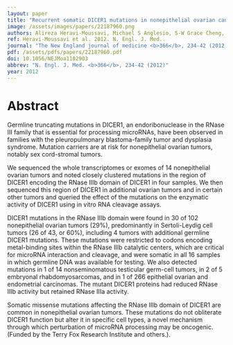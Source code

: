 ```yaml
---
layout: paper
title: "Recurrent somatic DICER1 mutations in nonepithelial ovarian cancers."
image: /assets/images/papers/22187960.png
authors: Alireza Heravi-Moussavi, Michael S Anglesio, S-W Grace Cheng, Janine Senz, Winnie Yang, Leah Prentice, Anthony P Fejes, Christine Chow, Alicia Tone, Steve E Kalloger, Nancy Hamel, Andrew Roth, Gavin Ha, Adrian N C Wan, Sarah Maines-Bandiera, Clara Salamanca, Barbara Pasini, Blaise A Clarke, Anna F Lee, Cheng-Han Lee, Chengquan Zhao, Robert H Young, Samuel A Aparicio, Poul H B Sorensen, Michelle M M Woo, Niki Boyd, Steven J M Jones, Martin Hirst, Marco A Marra, Blake Gilks, Sohrab P Shah, William D Foulkes, Gregg B Morin, David G Huntsman
ref: Heravi-Moussavi et al. 2012. N. Engl. J. Med..
journal: "The New England journal of medicine <b>366</b>, 234-42 (2012)"
pdf: /assets/pdfs/papers/22187960.pdf
doi: 10.1056/NEJMoa1102903
abbrev: "N. Engl. J. Med. <b>366</b>, 234-42 (2012)"
year: 2012
---
```


<div data-badge-popover="right" data-badge-type="medium-donut" data-doi="10.1056/NEJMoa1102903" data-hide-no-mentions="true" class="altmetric-embed"></div>

# Abstract

Germline truncating mutations in DICER1, an endoribonuclease in the RNase III family that is essential for processing microRNAs, have been observed in families with the pleuropulmonary blastoma-family tumor and dysplasia syndrome. Mutation carriers are at risk for nonepithelial ovarian tumors, notably sex cord-stromal tumors.

We sequenced the whole transcriptomes or exomes of 14 nonepithelial ovarian tumors and noted closely clustered mutations in the region of DICER1 encoding the RNase IIIb domain of DICER1 in four samples. We then sequenced this region of DICER1 in additional ovarian tumors and in certain other tumors and queried the effect of the mutations on the enzymatic activity of DICER1 using in vitro RNA cleavage assays.

DICER1 mutations in the RNase IIIb domain were found in 30 of 102 nonepithelial ovarian tumors (29%), predominantly in Sertoli-Leydig cell tumors (26 of 43, or 60%), including 4 tumors with additional germline DICER1 mutations. These mutations were restricted to codons encoding metal-binding sites within the RNase IIIb catalytic centers, which are critical for microRNA interaction and cleavage, and were somatic in all 16 samples in which germline DNA was available for testing. We also detected mutations in 1 of 14 nonseminomatous testicular germ-cell tumors, in 2 of 5 embryonal rhabdomyosarcomas, and in 1 of 266 epithelial ovarian and endometrial carcinomas. The mutant DICER1 proteins had reduced RNase IIIb activity but retained RNase IIIa activity.

Somatic missense mutations affecting the RNase IIIb domain of DICER1 are common in nonepithelial ovarian tumors. These mutations do not obliterate DICER1 function but alter it in specific cell types, a novel mechanism through which perturbation of microRNA processing may be oncogenic. (Funded by the Terry Fox Research Institute and others.).


